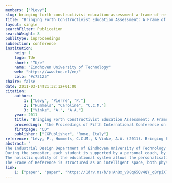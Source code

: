 ```yaml
---
members: ["PLevy"]
slug: bringing-forth-constructivist-education-assessment-a-frame-of-reference-to-inspire-and-to-support-design-education
title: "Bringing Forth Constructivist Education Assessment: A Frame of Reference to Inspire and to Support Design Education"
layout: single
searchFilter: Publication
searchWeight: 8
publitype: inproceedings
subsection: conference
institution:
    heig: 1
    logo: TUe
    short: 'TU/e'
    name: "Eindhoven University of Technology"
    web: "https://www.tue.nl/en/"
    colo: "#c72125"
chaire: false
date: 2011-03-14T21:32:12+01:00
citation:
    authors:
        1: ["Levy", "Pierre", "P."]
        2: ["Hummels", "Caroline", "C.C.M."]
        3: ["Vinke", "A.", "A.A."]
    year: 2011
    title: "Bringing Forth Constructivist Education Assessment: A Frame of Reference to Inspire and to Support Design Education"
    proceedings: "the Proceedings of Fifth International Conference on Design Principles and Practices"
    firstpage: "CD"
    publisher: ["CGPublisher", "Rome, Italy"]
reference: "Lévy, P., Hummels, C.C.M., & Vinke, A.A. (2011). Bringing Forth Constructivist Education Assessment: A Frame of Reference to Inspire and to Support Design Education. the Proceedings of Fifth International Conference on Design Principles and Practices ([on CD]). Rome, Italy: CGPublisher."
abstract: "
The Industrial Design Department of Eindhoven University of Technology is continuously developing and putting in practice a holistic and integrative educational approach, focusing on designing intelligent systems, products and related services for societal transformation.<br/>
During the semester, each student is supported by a personal coach, by assignors and experts, who eventually provide feedbacks on the student’s learning, achievement, and reflection upon learning. During the end-of-term assessment, students are evaluated on their overall development (taking skills, knowledge, reflection, attitude and identity into account). After describing the rational of the educational system of TU/e and its process in practice, this paper focuses on the introduction of a new educational tool aiming at supporting education, assessment included: the Frame of Reference.<br/>
The holistic quality of the educational system allows the personalisation of the entire student career. Therefore, there are as many visions and student paths as the number of students. Each student is different from others in terms of their knowledge, skills and experience. Consequently, no standardized criteria can be properly applied to the evaluation procedure.<br/>
The Frame of Reference is structured as an intelligent space, both physical and virtual, and adaptive to the visitors’ expectations and experience. It offers referential works and development of design students (prototypes, reports, showcases…), illustrating stages of and processes for competency development and over-all development as a designer. The Frame of Reference is introduced and described as a place for sharing points of views and experiences, between students, coaches, experts, assessors, and external visitors. It is designed to inspire and to support students as well as staff, by creating a comprehensive and clearer, yet non-homogenous vision of what students throughout the department achieve, of how this is evaluated and how this contributes to students’ overall competence of designing."
link:
    1: ["paper", "paper", "https://1drv.ms/b/s!AnQx_v88q65Qv4QY_qBYpiXTPNUp5Q?e=eq2c9b"]
---
```


